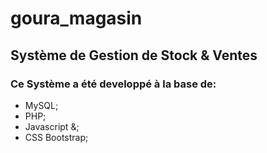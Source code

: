 # goura_magasin
## Système de Gestion de Stock & Ventes

### Ce Système a été developpé à la base de:
 - MySQL;
 - PHP;
 - Javascript &;
 - CSS Bootstrap;

